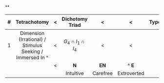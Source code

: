 **

|  #  |                       Tetrachotomy                        |  <  |     Dichotomy Triad     |    <     |      <      | Types |  <  |  <  |  <  |
| :-: | :-------------------------------------------------------: | :-: | :---------------------: | :------: | :---------: | :---: | :-: | :-: | :-: |
|  1  | Dimension (Irrational) / Stimulus Seeking / Immersed In ^ |  <  | $G_4 \cap I_1 \cap I_4$ |    <     |      <      |       |  <  |  <  |  <  |
|     |                                                           |  <  |          **N**          |  **EN**  |   ^ **E**   |       |     |     |     |
|     |                                                           |     |        Intuitive        | Carefree | Extroverted |       |     |     |     |

